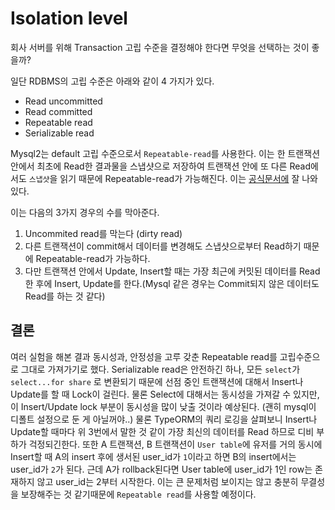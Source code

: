 # Isolation level

회사 서버를 위해 Transaction 고립 수준을 결정해야 한다면 무엇을 선택하는 것이 좋을까?

일단 RDBMS의 고립 수준은 아래와 같이 4 가지가 있다. 

* Read uncommitted
* Read committed
* Repeatable read
* Serializable read

Mysql2는 default 고립 수준으로서 ```Repeatable-read```를 사용한다. 
이는 한 트랜잭션 안에서 최초에 Read한 결과물을 스냅샷으로 저장하여 트랜잭션 안에 또 다른 Read에서도 ```스냅샷```을 읽기 때문에 Repeatable-read가 가능해진다.
이는 [공식문서에](https://dev.mysql.com/doc/refman/8.0/en/innodb-transaction-isolation-levels.html) 잘 나와있다.

이는 다음의 3가지 경우의 수를 막아준다.
1. Uncommited read를 막는다 (dirty read)
2. 다른 트랜잭션이 commit해서 데이터를 변경해도 스냅샷으로부터 Read하기 때문에 Repeatable-read가 가능하다.
3. 다만 트랜잭션 안에서 Update, Insert할 때는 가장 최근에 커밋된 데이터를 Read 한 후에 Insert, Update를 한다.(Mysql 같은 경우는 Commit되지 않은 데이터도 Read를 하는 것 같다)

## 결론 
여러 실험을 해본 결과 동시성과, 안정성을 고루 갖춘 Repeatable read를 고립수준으로 그대로 가져가기로 했다.
Serializable read은 안전하긴 하나, 모든 ```select```가 ```select...for share``` 로 변환되기 때문에 선점 중인 트랜잭션에 대해서 Insert나 Update를 할 때 Lock이 걸린다.
물론 Select에 대해서는 동시성을 가져갈 수 있지만, 이 Insert/Update lock 부분이 동시성을 많이 낮출 것이라 예상된다. (괜히 mysql이 디폴트 설정으로 둔 게 아닐꺼야..)
물론 TypeORM의 쿼리 로깅을 살펴보니 Insert나 Update할 때마다 위 3번에서 말한 것 같이 가장 최신의 데이터를 Read 하므로 디비 부하가 걱정되긴한다. 또한 A 트랜잭션, B 트랜잭션이 ```User table```에 유저를 거의 동시에 Insert할 때 
A의 insert 후에 생서된 user_id가 ```1```이라고 하면 B의 insert에서는 user_id가 ```2```가 된다. 근데 A가 rollback된다면 User table에 user_id가 1인 row는 존재하지 않고 user_id는 2부터 시작한다. 
이는 큰 문제처럼 보이지는 않고 충분히 무결성을 보장해주는 것 같기때문에 ```Repeatable read```를 사용할 예정이다.
